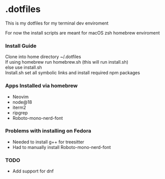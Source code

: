 # .dotfiles

This is my dotfiles for my terminal dev enviroment

For now the install scripts are meant for macOS zsh homebrew enviroment

### Install Guide

Clone into home directory ~/.dotfiles  
If using homebrew run homebrew.sh (this will run install.sh)  
else use install.sh  
Install.sh set all symbolic links and install required npm packages

### Apps Installed via homebrew

- Neovim
- node@18
- iterm2
- ripgrep
- Roboto-mono-nerd-font

### Problems with installing on Fedora

- Needed to install g++ for treesitter
- Had to manually install Roboto-mono-nerd-font

### TODO

- Add support for dnf
